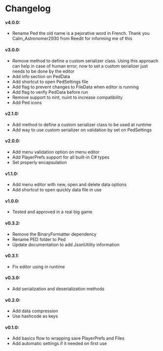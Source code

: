 # Changelog

#### v4.0.0:
- Rename Ped the old name is a pejorative word in French. Thank you Calm_Astronomer2930 from Reedit for informing me of this

#### v3.0.0:
- Remove method to define a custom serializer class. Using this approach can help in case of human error, now to set a custom serializer just needs to be done by the editor
- Add info section on PedData
- Add shortcut to open PedSettings file
- Add flag to prevent changes to FileData when editor is running
- Add flag to verify PedData before run
- Remove support to nint, nuint to increase compatibility
- Add Ped icons

#### v2.1.0:
- Add method to define a custom serializer class to be used at runtime
- Add way to use custom serializer on validation by set on PedSettings

#### v2.0.0:
- Add menu validation option on menu editor
- Add PlayerPrefs support for all built-in C# types
- Set properly encapsulation

#### v1.1.0:
- Add menu editor with new, open and delete data options
- Add shortcut to open quickly data file in use

#### v1.0.0:
- Tested and approved in a real big game 

#### v0.3.2:
- Remove the BinaryFormatter dependency
- Rename PED folder to Ped
- Update documentation to add JsonUtility information

#### v0.3.1:
- Fix editor using in runtime

#### v0.3.0:
- Add serialization and deserialization methods

#### v0.2.0:
- Add data compression
- Use hashcode as keys

#### v0.1.0:
- Add basics flow to wrapping save PlayerPrefs and Files
- Add automatic settings if it needed on first use